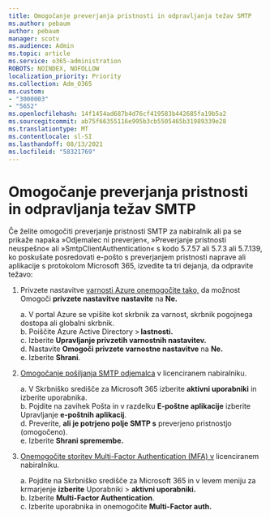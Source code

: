 ```yaml
---
title: Omogočanje preverjanja pristnosti in odpravljanja težav SMTP
ms.author: pebaum
author: pebaum
manager: scotv
ms.audience: Admin
ms.topic: article
ms.service: o365-administration
ROBOTS: NOINDEX, NOFOLLOW
localization_priority: Priority
ms.collection: Adm_O365
ms.custom:
- "3000003"
- "5652"
ms.openlocfilehash: 14f1454ad687b4d76cf419583b442685fa19b5a2
ms.sourcegitcommit: ab75f66355116e995b3cb5505465b31989339e28
ms.translationtype: MT
ms.contentlocale: sl-SI
ms.lasthandoff: 08/13/2021
ms.locfileid: "58321769"
---
```

# <a name="enable-smtp-authentication-and-troubleshooting"></a>Omogočanje preverjanja pristnosti in odpravljanja težav SMTP

Če želite omogočiti preverjanje pristnosti SMTP za nabiralnik ali pa se prikaže napaka »Odjemalec ni preverjen«, »Preverjanje pristnosti neuspešno« ali »SmtpClientAuthentication« s kodo 5.7.57 ali 5.7.3 ali 5.7.139, ko poskušate posredovati e-pošto s preverjanjem pristnosti naprave ali aplikacije s protokolom Microsoft 365, izvedite ta tri dejanja, da odpravite težavo:

1. Privzete nastavitve [varnosti Azure onemogočite tako,](https://docs.microsoft.com/azure/active-directory/fundamentals/concept-fundamentals-security-defaults) da možnost Omogoči **privzete nastavitve nastavite** na **Ne.**

    a. V portal Azure se vpišite kot skrbnik za varnost, skrbnik pogojnega dostopa ali globalni skrbnik.<BR/>
    b. Poiščite Azure Active Directory > **lastnosti.**<BR/>
    c. Izberite **Upravljanje privzetih varnostnih nastavitev.**<BR/>
    d. Nastavite **Omogoči privzete varnostne nastavitve** na **Ne.**<BR/>
    e. Izberite **Shrani**.

2. [Omogočanje pošiljanja SMTP odjemalca](https://docs.microsoft.com/exchange/clients-and-mobile-in-exchange-online/authenticated-client-smtp-submission#enable-smtp-auth-for-specific-mailboxes) v licenciranem nabiralniku.

    a. V Skrbniško središče za Microsoft 365 izberite **aktivni uporabniki** in izberite uporabnika.<BR/>
    b. Pojdite na zavihek Pošta in v razdelku **E-poštne aplikacije** izberite Upravljanje **e-poštnih aplikacij**.<BR/>
    d. Preverite, **ali je potrjeno polje SMTP s** preverjeno pristnostjo (omogočeno).<BR/>
    e. Izberite **Shrani spremembe.**<BR/>

3. [Onemogočite storitev Multi-Factor Authentication (MFA) v](https://docs.microsoft.com/microsoft-365/admin/security-and-compliance/set-up-multi-factor-authentication#turn-off-legacy-per-user-mfa) licenciranem nabiralniku.

    a. Pojdite na Skrbniško središče za Microsoft 365 in v levem meniju za krmarjenje **izberite** Uporabniki  >  **aktivni uporabniki.**<BR/>
    b. Izberite **Multi-Factor Authentication**.<BR/>
    c. Izberite uporabnika in onemogočite **Multi-Factor auth.**<BR/>

